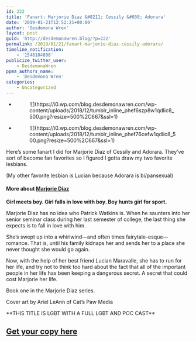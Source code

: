 ```yaml
---
id: 222
title: 'Fanart: Marjorie Diaz &#8211; Cessily &#038; Adorara'
date: '2019-01-21T12:52:21+00:00'
author: 'Desdemona Wren'
layout: post
guid: 'http://desdemonawren.blog/?p=222'
permalink: /2019/01/21/fanart-marjorie-diaz-cessily-adorara/
timeline_notification:
    - '1548104808'
publicize_twitter_user:
    - DesdemonaWren
ppma_authors_name:
    - 'Desdemona Wren'
categories:
    - Uncategorized
---
```


- <figure>![](https://i0.wp.com/blog.desdemonawren.com/wp-content/uploads/2018/12/tumblr_inline_phef6szp8w1qdlic8_500.png?resize=500%2C667&ssl=1)</figure>
- <figure>![](https://i0.wp.com/blog.desdemonawren.com/wp-content/uploads/2018/12/tumblr_inline_phef76cefw1qdlic8_500.png?resize=500%2C667&ssl=1)</figure>

Here’s some fanart I did for Marjorie Diaz of Cessily and Adorara. They’ve sort of become fan favorites so I figured I gotta draw my two favorite lesbians.

(My other favorite lesbian is Lucian because Adorara is bi/pansexual)

#### More about [Marjorie Diaz](https://www.amazon.com/dp/B07FBWBDYR?ref_=pe_3052080_276849420)

**Girl meets boy. Girl falls in love with boy. Boy hunts girl for sport.**

Marjorie Diaz has no idea who Patrick Watkins is. When he saunters into her senior seminar class during her last semester of college, the last thing she expects is to fall in love with him.   
  
She’s swept up into a whirlwind—and often times fairytale-esque—romance. That is, until his family kidnaps her and sends her to a place she never thought she would go again.   
  
Now, with the help of her best friend Lucian Maravalle, she has to run for her life, and try not to think too hard about the fact that all of the important people in her life has been keeping a dangerous secret. A secret that could cost Marjorie her life.  
  
Book one in the Marjorie Diaz series.  
  
Cover art by Ariel LeAnn of Cat’s Paw Media  
  
\*\*THIS TITLE IS LGBT WITH A FULL LGBT AND POC CAST\*\*

## [Get your copy here](https://www.amazon.com/dp/B07FBWBDYR?ref_=pe_3052080_276849420)